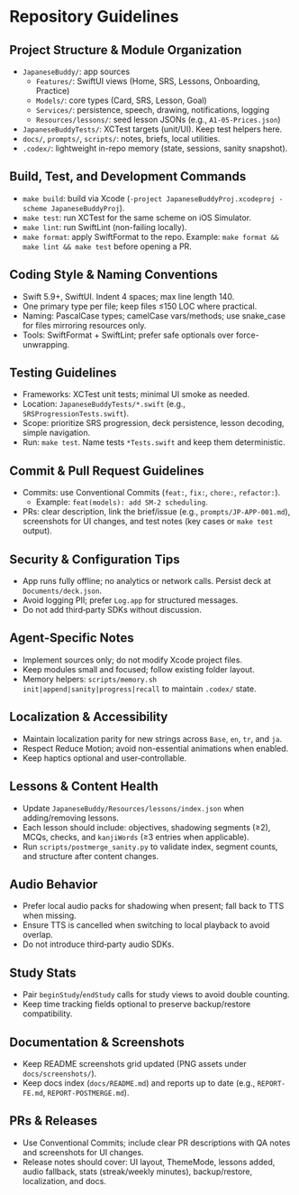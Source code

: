 # Repository Guidelines

## Project Structure & Module Organization
- `JapaneseBuddy/`: app sources
  - `Features/`: SwiftUI views (Home, SRS, Lessons, Onboarding, Practice)
  - `Models/`: core types (Card, SRS, Lesson, Goal)
  - `Services/`: persistence, speech, drawing, notifications, logging
  - `Resources/lessons/`: seed lesson JSONs (e.g., `A1-05-Prices.json`)
- `JapaneseBuddyTests/`: XCTest targets (unit/UI). Keep test helpers here.
- `docs/`, `prompts/`, `scripts/`: notes, briefs, local utilities.
- `.codex/`: lightweight in-repo memory (state, sessions, sanity snapshot).

## Build, Test, and Development Commands
- `make build`: build via Xcode (`-project JapaneseBuddyProj.xcodeproj -scheme JapaneseBuddyProj`).
- `make test`: run XCTest for the same scheme on iOS Simulator.
- `make lint`: run SwiftLint (non-failing locally).
- `make format`: apply SwiftFormat to the repo.
Example: `make format && make lint && make test` before opening a PR.

## Coding Style & Naming Conventions
- Swift 5.9+, SwiftUI. Indent 4 spaces; max line length 140.
- One primary type per file; keep files ≤150 LOC where practical.
- Naming: PascalCase types; camelCase vars/methods; use snake_case for files mirroring resources only.
- Tools: SwiftFormat + SwiftLint; prefer safe optionals over force-unwrapping.

## Testing Guidelines
- Frameworks: XCTest unit tests; minimal UI smoke as needed.
- Location: `JapaneseBuddyTests/*.swift` (e.g., `SRSProgressionTests.swift`).
- Scope: prioritize SRS progression, deck persistence, lesson decoding, simple navigation.
- Run: `make test`. Name tests `*Tests.swift` and keep them deterministic.

## Commit & Pull Request Guidelines
- Commits: use Conventional Commits (`feat:`, `fix:`, `chore:`, `refactor:`).
  - Example: `feat(models): add SM-2 scheduling`.
- PRs: clear description, link the brief/issue (e.g., `prompts/JP-APP-001.md`), screenshots for UI changes, and test notes (key cases or `make test` output).

## Security & Configuration Tips
- App runs fully offline; no analytics or network calls. Persist deck at `Documents/deck.json`.
- Avoid logging PII; prefer `Log.app` for structured messages.
- Do not add third‑party SDKs without discussion.

## Agent-Specific Notes
- Implement sources only; do not modify Xcode project files.
- Keep modules small and focused; follow existing folder layout.
- Memory helpers: `scripts/memory.sh init|append|sanity|progress|recall` to maintain `.codex/` state.

## Localization & Accessibility
- Maintain localization parity for new strings across `Base`, `en`, `tr`, and `ja`.
- Respect Reduce Motion; avoid non-essential animations when enabled.
- Keep haptics optional and user‑controllable.

## Lessons & Content Health
- Update `JapaneseBuddy/Resources/lessons/index.json` when adding/removing lessons.
- Each lesson should include: objectives, shadowing segments (≥2), MCQs, checks, and `kanjiWords` (≥3 entries when applicable).
- Run `scripts/postmerge_sanity.py` to validate index, segment counts, and structure after content changes.

## Audio Behavior
- Prefer local audio packs for shadowing when present; fall back to TTS when missing.
- Ensure TTS is cancelled when switching to local playback to avoid overlap.
- Do not introduce third‑party audio SDKs.

## Study Stats
- Pair `beginStudy`/`endStudy` calls for study views to avoid double counting.
- Keep time tracking fields optional to preserve backup/restore compatibility.

## Documentation & Screenshots
- Keep README screenshots grid updated (PNG assets under `docs/screenshots/`).
- Keep docs index (`docs/README.md`) and reports up to date (e.g., `REPORT-FE.md`, `REPORT-POSTMERGE.md`).

## PRs & Releases
- Use Conventional Commits; include clear PR descriptions with QA notes and screenshots for UI changes.
- Release notes should cover: UI layout, ThemeMode, lessons added, audio fallback, stats (streak/weekly minutes), backup/restore, localization, and docs.
